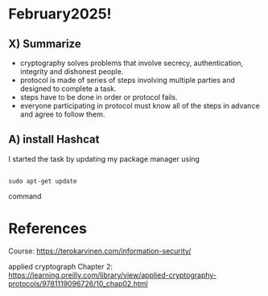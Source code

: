 # February2025!

## X) Summarize

- cryptography solves problems that involve secrecy, authentication, integrity and dishonest people.
- protocol is made of series of steps involving multiple parties and designed to complete a task.
- steps have to be done in order or protocol fails.
- everyone participating in protocol must know all of the steps in advance and agree to follow them.

## A) install Hashcat

I started the task by updating my package manager using 
##
    sudo apt-get update


command


# References

Course: https://terokarvinen.com/information-security/

applied cryptograph Chapter 2: https://learning.oreilly.com/library/view/applied-cryptography-protocols/9781119096726/10_chap02.html

